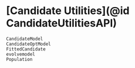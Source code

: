 # [Candidate Utilities](@id CandidateUtilitiesAPI)

```@docs
CandidateModel 
CandidateOptModel
FittedCandidate
evolvemodel
Population
```